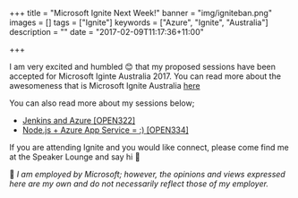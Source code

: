 +++
title = "Microsoft Ignite Next Week!"
banner = "img/igniteban.png"
images = []
tags = ["Ignite"]
keywords = ["Azure", "Ignite", "Australia"]
description = ""
date = "2017-02-09T11:17:36+11:00"

+++

I am very excited and humbled :blush: that my proposed sessions have been accepted for Microsoft Iginte Australia 2017. You can read more about the awesomeness that is Microsoft Ignite Australia [here](https://msftignite.com.au/)

You can also read more about my sessions below;

- [Jenkins and Azure [OPEN322]](https://msftignite.com.au/sessions/session-details/2235/jenkins-and-azure-open322)
- [Node.js + Azure App Service = :) [OPEN334]](https://msftignite.com.au/sessions/session-details/1953/nodejs-azure-app-service-open334)

If you are attending Ignite and you would like connect, please come find me at the Speaker Lounge and say hi :wave:

:speech_balloon: *I am employed by Microsoft; however, the opinions and views expressed here are my own and do not necessarily reflect those of my employer.*